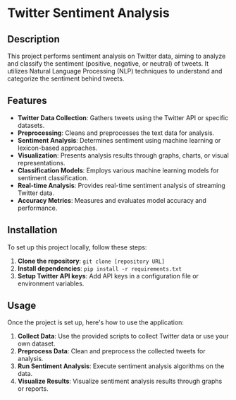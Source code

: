 # Twitter Sentiment Analysis

## Description
This project performs sentiment analysis on Twitter data, aiming to analyze and classify the sentiment (positive, negative, or neutral) of tweets. It utilizes Natural Language Processing (NLP) techniques to understand and categorize the sentiment behind tweets.

## Features
- **Twitter Data Collection**: Gathers tweets using the Twitter API or specific datasets.
- **Preprocessing**: Cleans and preprocesses the text data for analysis.
- **Sentiment Analysis**: Determines sentiment using machine learning or lexicon-based approaches.
- **Visualization**: Presents analysis results through graphs, charts, or visual representations.
- **Classification Models**: Employs various machine learning models for sentiment classification.
- **Real-time Analysis**: Provides real-time sentiment analysis of streaming Twitter data.
- **Accuracy Metrics**: Measures and evaluates model accuracy and performance.

## Installation
To set up this project locally, follow these steps:

1. **Clone the repository**: `git clone [repository URL]`
2. **Install dependencies**: `pip install -r requirements.txt`
3. **Setup Twitter API keys**: Add API keys in a configuration file or environment variables.

## Usage
Once the project is set up, here's how to use the application:

1. **Collect Data**: Use the provided scripts to collect Twitter data or use your own dataset.
2. **Preprocess Data**: Clean and preprocess the collected tweets for analysis.
3. **Run Sentiment Analysis**: Execute sentiment analysis algorithms on the data.
4. **Visualize Results**: Visualize sentiment analysis results through graphs or reports.


